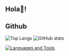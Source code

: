 <h2 align="left">Hola👋!

## Github
![Top Langs](https://github-readme-stats.vercel.app/api/top-langs/?username=elmak1na)
![GitHub stats](https://github-readme-stats.vercel.app/api?username=elmak1na&show_icons=true&theme=radical)

[![Languages and Tools](https://skillicons.dev/icons?i=java,kotlin,c,php,html,css,net,redis,mongo,mysql,maven,idea,ps)](https://skillicons.dev)
